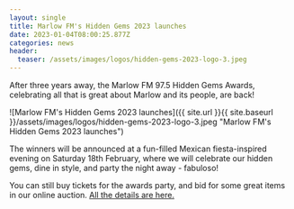 ```yaml
---
layout: single
title: Marlow FM's Hidden Gems 2023 launches
date: 2023-01-04T08:00:25.877Z
categories: news
header:
  teaser: /assets/images/logos/hidden-gems-2023-logo-3.jpeg
---
```

After three years away, the Marlow FM 97.5 Hidden Gems Awards, celebrating all that is great about Marlow and its people, are back!

![Marlow FM's Hidden Gems 2023 launches]({{ site.url }}{{ site.baseurl }}/assets/images/logos/hidden-gems-2023-logo-3.jpeg "Marlow FM's Hidden Gems 2023 launches")

The winners will be announced at a fun-filled Mexican fiesta-inspired evening on Saturday 18th February, where we will celebrate our hidden gems, dine in style, and party the night away - fabuloso!

You can still buy tickets for the awards party, and bid for some great items in our online auction. [All the details are here.](https://www.marlowfm.co.uk/gems/)